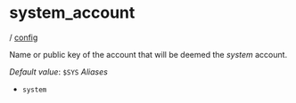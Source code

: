 # system_account

/ [config](reference/server-config/index.md) 

Name or public key of the account that will be deemed the
*system* account.

*Default value*: `$SYS`
*Aliases*
- `system`

